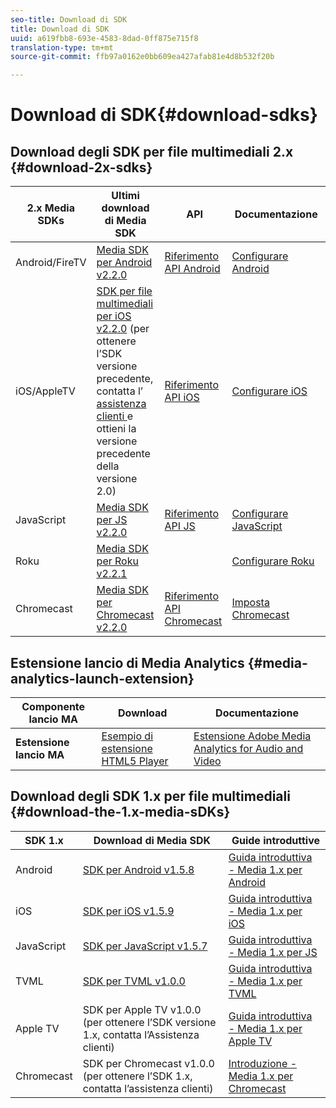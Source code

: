 ```yaml
---
seo-title: Download di SDK
title: Download di SDK
uuid: a619fbb8-693e-4583-8dad-0ff875e715f8
translation-type: tm+mt
source-git-commit: ffb97a0162e0bb609ea427afab81e4d8b532f20b

---
```



# Download di SDK{#download-sdks}

## Download degli SDK per file multimediali 2.x {#download-2x-sdks}

| 2.x Media SDKs | Ultimi download di Media SDK |  API |  Documentazione  |
| --- | --- | --- | --- |
| Android/FireTV | [Media SDK per Android v2.2.0](https://github.com/Adobe-Marketing-Cloud/media-sdks/releases/tag/android-v2.2.0) | [Riferimento API Android](https://adobe-marketing-cloud.github.io/media-sdks/reference/android/) | [Configurare Android](/help/sdk-implement/setup/set-up-android.md) |
| iOS/AppleTV | [SDK per file multimediali per iOS v2.2.0](https://github.com/Adobe-Marketing-Cloud/media-sdks/releases/tag/ios-v2.2.0) (per ottenere l’SDK versione precedente, contatta l’ [assistenza clienti ](https://helpx.adobe.com/marketing-cloud/contact-support.html) e ottieni la versione precedente della versione 2.0) | [Riferimento API iOS](https://adobe-marketing-cloud.github.io/media-sdks/reference/ios/) | [Configurare iOS](/help/sdk-implement/setup/set-up-ios.md) |
| JavaScript | [Media SDK per JS v2.2.0](https://github.com/Adobe-Marketing-Cloud/media-sdks/releases/tag/js-v2.2.0) | [Riferimento API JS](https://adobe-marketing-cloud.github.io/media-sdks/reference/javascript/) | [Configurare JavaScript](/help/sdk-implement/setup/set-up-js.md) |
| Roku | [Media SDK per Roku v2.2.1](https://github.com/Adobe-Marketing-Cloud/media-sdks/releases/tag/roku-v2.2.1) |  | [Configurare Roku](/help/sdk-implement/setup/set-up-roku.md) |
| Chromecast | [Media SDK per Chromecast v2.2.0](https://github.com/Adobe-Marketing-Cloud/media-sdks/releases/tag/chromecast-v2.2.0) | [Riferimento API Chromecast](https://adobe-marketing-cloud.github.io/media-sdks/reference/chromecast/) | [Imposta Chromecast](/help/sdk-implement/setup/set-up-chromecast.md) |

## Estensione lancio di Media Analytics {#media-analytics-launch-extension}

| Componente lancio MA | Download | Documentazione |
|---|---|---|
| **Estensione lancio MA** | [Esempio di estensione HTML5 Player](https://github.com/adobe/reactor-adobe-va-sample-player) | [Estensione Adobe Media Analytics for Audio and Video](https://docs.adobelaunch.com/extension-reference/web/adobe-media-analytics-for-audio-and-video-extension) |

## Download degli SDK 1.x per file multimediali {#download-the-1.x-media-sDKs}

| SDK 1.x |  Download di Media SDK |  Guide introduttive |
| --- | --- | --- |
| Android | [SDK per Android v1.5.8](https://github.com/Adobe-Marketing-Cloud/video-heartbeat/releases/tag/android-v1.5.8) | [Guida introduttiva - Media 1.x per Android](setup/vhl-dev-guide-v15_android.pdf) |
| iOS | [SDK per iOS v1.5.9](https://github.com/Adobe-Marketing-Cloud/video-heartbeat/releases/tag/ios-v1.5.9) | [Guida introduttiva - Media 1.x per iOS](setup/vhl-dev-guide-v15_ios.pdf) |
| JavaScript | [SDK per JavaScript v1.5.7](https://github.com/Adobe-Marketing-Cloud/video-heartbeat/releases/tag/js-v1.5.7) | [Guida introduttiva - Media 1.x per JS](setup/vhl-dev-guide-v15_js.pdf) |
| TVML | [SDK per TVML v1.0.0](https://github.com/Adobe-Marketing-Cloud/video-heartbeat/releases/tag/tvml-v1.0.0) | [Guida introduttiva - Media 1.x per TVML](setup/vhl_tvml.pdf) |
| Apple TV | SDK per Apple TV v1.0.0 (per ottenere l’SDK versione 1.x, contatta l’Assistenza [](https://helpx.adobe.com/marketing-cloud/contact-support.html) clienti) | [Guida introduttiva - Media 1.x per Apple TV](setup/vhl-dev-guide-v1x_appletv.pdf) |
| Chromecast | SDK per Chromecast v1.0.0 (per ottenere l’SDK 1.x, contatta l’assistenza [](https://helpx.adobe.com/marketing-cloud/contact-support.html) clienti) | [Introduzione - Media 1.x per Chromecast](setup/chromecast_1.x_sdk.pdf) |


